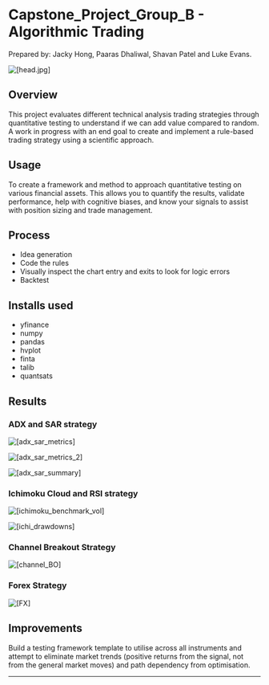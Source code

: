 # Capstone_Project_Group_B - Algorithmic Trading
Prepared by:  Jacky Hong, Paaras Dhaliwal, Shavan Patel and Luke Evans. 

![[head.jpg]](images/head.jpg)

## Overview
This project evaluates different technical analysis trading strategies through quantitative testing to understand if we can add value compared to random. A work in progress with an end goal to create and implement a rule-based trading strategy using a scientific approach.

## Usage
To create a framework and method to approach quantitative testing on various financial assets. This allows you to quantify the results, validate performance, help with cognitive biases, and know your signals to assist with position sizing and trade management.

## Process
* Idea generation
* Code the rules
* Visually inspect the chart entry and exits to look for logic errors
* Backtest


## Installs used
* yfinance 
* numpy
* pandas
* hvplot
* finta
* talib
* quantsats

## Results

### ADX and SAR strategy 


![[adx_sar_metrics]](images/adx_sar_metrics.png)


![[adx_sar_metrics_2]](images/adx_sar_metrics_2.png)


![[adx_sar_summary]](images/adx_sar_summary.PNG)


### Ichimoku Cloud and RSI strategy

![[ichimoku_benchmark_vol]](images/ichimoku_benchmark_volatility.png)


![[ichi_drawdowns]](images/ichi_underwater.png)


### Channel Breakout Strategy

![[channel_BO]](images/channel_bo.png)

### Forex Strategy

![[FX]](images/forex.png)



## Improvements
Build a testing framework template to utilise across all instruments and attempt to eliminate market trends (positive returns from the signal, not from the general market moves) and path dependency from optimisation.

---





